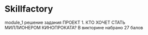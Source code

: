 # Skillfactory
module_1 решение задания ПРОЕКТ 1. КТО ХОЧЕТ СТАТЬ МИЛЛИОНЕРОМ КИНОПРОКАТА? 
В викторине набрано 27 балов
